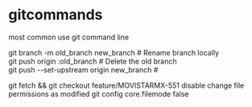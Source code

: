 # gitcommands
most common use git command line 

git branch -m old_branch new_branch         # Rename branch locally    
git push origin :old_branch                 # Delete the old branch    
git push --set-upstream origin new_branch # 

 git fetch && git checkout feature/MOVISTARMX-551 
disable change file permissions as modified 
git config core.filemode false
